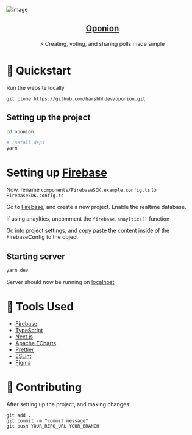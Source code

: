 ![image](https://user-images.githubusercontent.com/69592270/125812804-4a70e8bd-5614-4eab-b00b-0af7a7ee9ba9.png)

<p align="center">
  <a href="https://oponion.vercel.app/">
    <h2 align="center">Oponion</h2>
  </a>
</p> 
<p align="center">⚡ Creating, voting, and sharing polls made simple</p>

# 🚀 Quickstart 

Run the website locally

```
git clone https://github.com/harshhhdev/oponion.git
```

## Setting up the project

```bash
cd oponion

# Install deps
yarn
```

# Setting up [Firebase](https://firebase.google.com/)

Now, rename `components/FirebaseSDK.example.config.ts` to `FirebaseSDK.config.ts`

Go to [Firebase](https://console.firebase.google.com/u/0/), and create a new project. Enable the realtime database.

If using anayltics, uncomment the `firebase.anayltics()` function

Go into project settings, and copy paste the content inside of the FirebaseConfig to the object

## Starting server

```bash
yarn dev
```

Server should now be running on [localhost](https://localhost:3000)

# 🔧 Tools Used

 - [Firebase](https://firebase.google.com/)
 - [TypeScript](https://www.typescriptlang.org/)
 - [Next.js](https://nextjs.org/)
 - [Apache ECharts](https://echarts.apache.org/)
 - [Prettier](https://prettier.io/)
 - [ESLint](https://eslint.org/)
 - [Figma](https://www.figma.com/)

# 🤞 Contributing

After setting up the project, and making changes:

```git
git add .
git commit -m "commit message"
git push YOUR_REPO_URL YOUR_BRANCH
```
